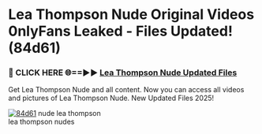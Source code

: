 # Lea Thompson Nude Original Videos 0nlyFans Leaked - Files Updated! (84d61)

<h3>🔴 CLICK HERE 🌐==►► <a href="https://tinyurl.com/yc6ubb5a" rel="nofollow">Lea Thompson Nude Updated Files</a></h3>

Get Lea Thompson Nude and all content. Now you can access all videos and pictures of Lea Thompson Nude. New Updated Files 2025!

[![84d61](https://i.imgur.com/7eu0CRL.gif)](https://tinyurl.com/yc6ubb5a)
nude lea thompson<br>
lea thompson nudes